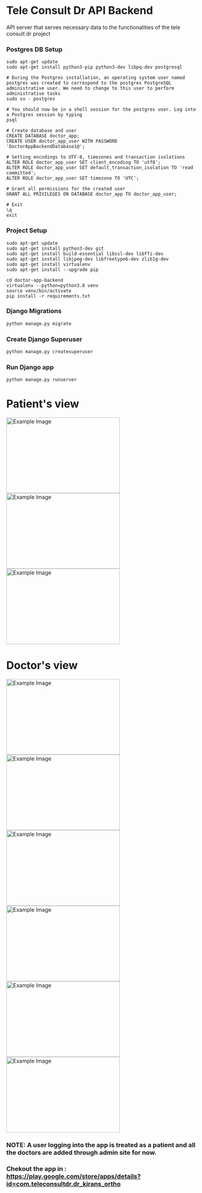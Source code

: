 # Tele Consult Dr API Backend 

API server that serves necessary data to the functionalities of the tele consult dr project

### Postgres DB Setup

```
sudo apt-get update
sudo apt-get install python3-pip python3-dev libpq-dev postgresql

# During the Postgres installation, an operating system user named postgres was created to correspond to the postgres PostgreSQL administrative user. We need to change to this user to perform administrative tasks
sudo su - postgres

# You should now be in a shell session for the postgres user. Log into a Postgres session by typing
psql

# Create database and user
CREATE DATABASE doctor_app;
CREATE USER doctor_app_user WITH PASSWORD 'DoctorAppBackendDatabase1@';

# Setting encodings to UTF-8, timezones and transaction isolations
ALTER ROLE doctor_app_user SET client_encoding TO 'utf8';
ALTER ROLE doctor_app_user SET default_transaction_isolation TO 'read committed';
ALTER ROLE doctor_app_user SET timezone TO 'UTC';

# Grant all permissions for the created user
GRANT ALL PRIVILEGES ON DATABASE doctor_app TO doctor_app_user;

# Exit
\q
exit
```

### Project Setup

```
sudo apt-get update
sudo apt-get install python3-dev git
sudo apt-get install build-essential libssl-dev libffi-dev
sudo apt-get install libjpeg-dev libfreetype6-dev zlib1g-dev
sudo apt-get install virtualenv
sudo apt-get install --upgrade pip

cd doctor-app-backend
virtualenv --python=python3.8 venv
source venv/bin/activate
pip install -r requirements.txt
```

### Django Migrations

```bash
python manage.py migrate
```

### Create Django Superuser

```bash
python manage.py createsuperuser 
```

### Run Django app
```bash
python manage.py runserver 
```
# Patient's view
<img src="https://github.com/Kruthikesh/teleconsult/assets/98465500/b748b536-3e50-4f19-bf22-8f248a463aab" alt="Example Image" width="300" height="200">
<img src="https://github.com/Kruthikesh/teleconsult/assets/98465500/005a590a-d629-4a18-b600-ca667ef6afc8" alt="Example Image" width="300" height="200">
<img src="https://github.com/Kruthikesh/teleconsult/assets/98465500/4195b5a9-76c8-449c-be9e-48db2701b295" alt="Example Image" width="300" height="200">

# Doctor's view
<img src="https://github.com/Kruthikesh/teleconsult/assets/98465500/2cb94273-e3a6-4e65-bf3d-c7d6d1e3597d" alt="Example Image" width="300" height="200">
<img src="https://github.com/Kruthikesh/teleconsult/assets/98465500/92edb2b3-e010-4d09-9d29-991014419116" alt="Example Image" width="300" height="200">
<img src="https://github.com/Kruthikesh/teleconsult/assets/98465500/9ecae494-de1a-4dee-b59c-c84d9379ac6e" alt="Example Image" width="300" height="200">
<img src="https://github.com/Kruthikesh/teleconsult/assets/98465500/78562915-74c3-48e1-a323-d8096e83f3ed" alt="Example Image" width="300" height="200">
<img src="https://github.com/Kruthikesh/teleconsult/assets/98465500/1bc0bf42-919e-49e6-8e0e-683510adb684" alt="Example Image" width="300" height="200">
<img src="https://github.com/Kruthikesh/teleconsult/assets/98465500/75862140-5413-4b03-9610-5434c8444606" alt="Example Image" width="300" height="200">


### NOTE: A user logging into the app is treated as a patient and all the doctors are added through admin site for now.
### Chekout the app in : https://play.google.com/store/apps/details?id=com.teleconsultdr.dr_kirans_ortho

